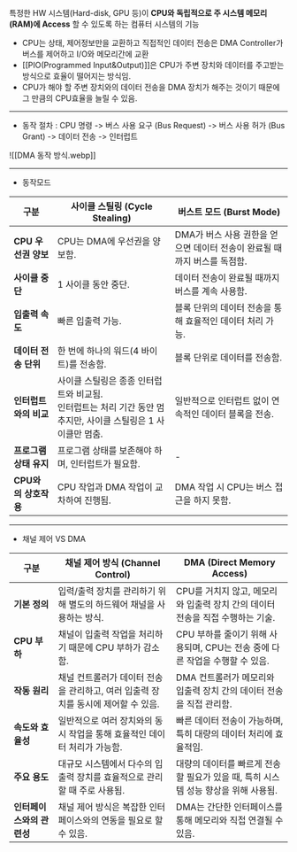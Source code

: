 특정한 HW 시스템(Hard-disk, GPU 등)이 **CPU와 독립적으로 주 시스템 메모리(RAM)에 Access** 할 수 있도록 하는 컴퓨터 시스템의 기능

- CPU는 상태, 제어정보만을 교환하고 직접적인 데이터 전송은 DMA Controller가 버스를 제어하고 I/O와 메모리간에 교환
- [[PIO(Programmed Input&Output)]]은 CPU가 주변 장치와 데이터를 주고받는 방식으로 효율이 떨어지는 방식임.
- CPU가 해야 할 주변 장치와의 데이터 전송을 DMA 장치가 해주는 것이기 때문에 그 만큼의 CPU효율을 늘릴 수 있음.

---

- 동작 절차 : CPU 명령 -> 버스 사용 요구 (Bus Request) -> 버스 사용 허가 (Bus Grant) -> 데이터 전송 -> 인터럽트

![[DMA 동작 방식.webp]]

---

- 동작모드

| 구분                 | 사이클 스틸링 (Cycle Stealing)                                                      | 버스트 모드 (Burst Mode)                                          |
|----------------------|------------------------------------------------------------------------------------|---------------------------------------------------------------|
| **CPU 우선권 양보**      | CPU는 DMA에 우선권을 양보함.                                                          | DMA가 버스 사용 권한을 얻으면 데이터 전송이 완료될 때까지 버스를 독점함. |
| **사이클 중단**         | 1 사이클 동안 중단.                                                                   | 데이터 전송이 완료될 때까지 버스를 계속 사용함.                   |
| **입출력 속도**         | 빠른 입출력 가능.                                                                    | 블록 단위의 데이터 전송을 통해 효율적인 데이터 처리 가능.          |
| **데이터 전송 단위**     | 한 번에 하나의 워드(4 바이트)를 전송함.                                                 | 블록 단위로 데이터를 전송함.                                       |
| **인터럽트와의 비교**    | 사이클 스틸링은 종종 인터럽트와 비교됨. <br> 인터럽트는 처리 기간 동안 멈추지만, 사이클 스틸링은 1 사이클만 멈춤.  | 일반적으로 인터럽트 없이 연속적인 데이터 블록을 전송.               |
| **프로그램 상태 유지**   | 프로그램 상태를 보존해야 하며, 인터럽트가 필요함.                                        | -                                                             |
| **CPU와의 상호작용**     | CPU 작업과 DMA 작업이 교차하여 진행됨.                                                | DMA 작업 시 CPU는 버스 접근을 하지 못함.                           |

---


- 채널 제어 VS DMA

| 구분                 | 채널 제어 방식 (Channel Control)                                                      | DMA (Direct Memory Access)                                     |
|----------------------|-------------------------------------------------------------------------------------|---------------------------------------------------------------|
| **기본 정의**           | 입력/출력 장치를 관리하기 위해 별도의 하드웨어 채널을 사용하는 방식.                       | CPU를 거치지 않고, 메모리와 입출력 장치 간의 데이터 전송을 직접 수행하는 기술.          |
| **CPU 부하**           | 채널이 입출력 작업을 처리하기 때문에 CPU 부하가 감소함.                                  | CPU 부하를 줄이기 위해 사용되며, CPU는 전송 중에 다른 작업을 수행할 수 있음.              |
| **작동 원리**          | 채널 컨트롤러가 데이터 전송을 관리하고, 여러 입출력 장치를 동시에 제어할 수 있음.              | DMA 컨트롤러가 메모리와 입출력 장치 간의 데이터 전송을 직접 관리함.                        |
| **속도와 효율성**       | 일반적으로 여러 장치와의 동시 작업을 통해 효율적인 데이터 처리가 가능함.                     | 빠른 데이터 전송이 가능하며, 특히 대량의 데이터 처리에 효율적임.                          |
| **주요 용도**          | 대규모 시스템에서 다수의 입출력 장치를 효율적으로 관리할 때 주로 사용됨.                      | 대량의 데이터를 빠르게 전송할 필요가 있을 때, 특히 시스템 성능 향상을 위해 사용됨.          |
| **인터페이스와의 관련성**| 채널 제어 방식은 복잡한 인터페이스와의 연동을 필요로 할 수 있음.                            | DMA는 간단한 인터페이스를 통해 메모리와 직접 연결될 수 있음.                              |
